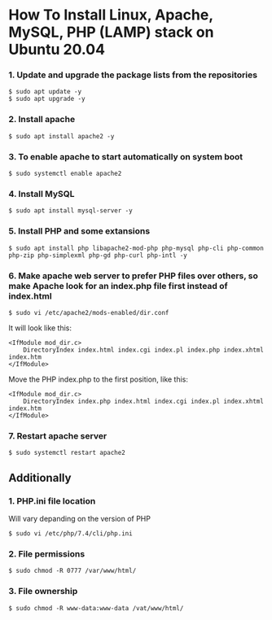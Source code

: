 # How To Install Linux, Apache, MySQL, PHP (LAMP) stack on Ubuntu 20.04

### 1. Update and upgrade the package lists from the repositories

```
$ sudo apt update -y
$ sudo apt upgrade -y
```

### 2. Install apache

```
$ sudo apt install apache2 -y
```

### 3. To enable apache to start automatically on system boot

```
$ sudo systemctl enable apache2
```

### 4. Install MySQL

```
$ sudo apt install mysql-server -y
```

### 5. Install PHP and some extansions

```
$ sudo apt install php libapache2-mod-php php-mysql php-cli php-common php-zip php-simplexml php-gd php-curl php-intl -y
```

### 6. Make apache web server to prefer PHP files over others, so make Apache look for an index.php file first instead of index.html

```
$ sudo vi /etc/apache2/mods-enabled/dir.conf
```

It will look like this:

```
<IfModule mod_dir.c>
    DirectoryIndex index.html index.cgi index.pl index.php index.xhtml index.htm
</IfModule>
```

Move the PHP index.php to the first position, like this:

```
<IfModule mod_dir.c>
    DirectoryIndex index.php index.html index.cgi index.pl index.xhtml index.htm
</IfModule>
```

### 7. Restart apache server

```
$ sudo systemctl restart apache2
```

## Additionally

### 1. PHP.ini file location

Will vary depanding on the version of PHP

```
$ sudo vi /etc/php/7.4/cli/php.ini
```

###  2. File permissions

```
$ sudo chmod -R 0777 /var/www/html/
```

### 3. File ownership

```
$ sudo chmod -R www-data:www-data /vat/www/html/
```